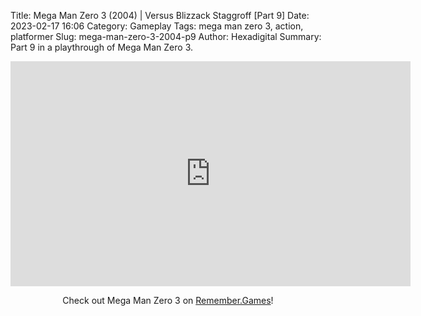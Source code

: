 Title: Mega Man Zero 3 (2004) | Versus Blizzack Staggroff [Part 9]
Date: 2023-02-17 16:06
Category: Gameplay
Tags: mega man zero 3,  action,  platformer
Slug: mega-man-zero-3-2004-p9
Author: Hexadigital
Summary: Part 9 in a playthrough of Mega Man Zero 3.

<center><iframe src="https://www.youtube.com/embed/54P5JvntFr4?feature=oembed" allow="accelerometer; autoplay; encrypted-media; gyroscope; picture-in-picture" width="640" height="360" frameborder="0"></iframe>

Check out Mega Man Zero 3 on [Remember.Games](https://remember.games/game/4374/mega-man-zero-3/)!</center>